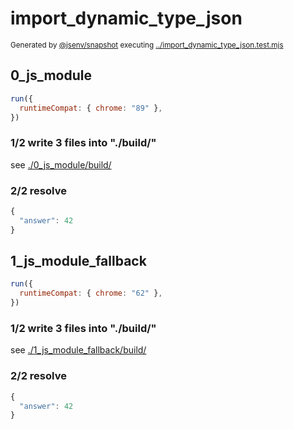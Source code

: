 # import_dynamic_type_json

<sub>
  Generated by <a href="https://github.com/jsenv/core/tree/main/packages/independent/snapshot">@jsenv/snapshot</a> executing <a href="../import_dynamic_type_json.test.mjs">../import_dynamic_type_json.test.mjs</a>
</sub>

## 0_js_module

```js
run({
  runtimeCompat: { chrome: "89" },
})
```

### 1/2 write 3 files into "./build/"

see [./0_js_module/build/](./0_js_module/build/)

### 2/2 resolve

```js
{
  "answer": 42
}
```

## 1_js_module_fallback

```js
run({
  runtimeCompat: { chrome: "62" },
})
```

### 1/2 write 3 files into "./build/"

see [./1_js_module_fallback/build/](./1_js_module_fallback/build/)

### 2/2 resolve

```js
{
  "answer": 42
}
```